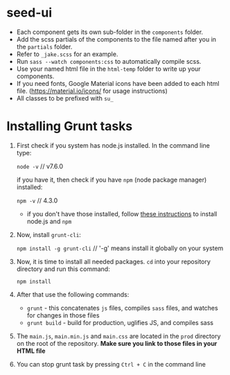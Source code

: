 # seed-ui

- Each component gets its own sub-folder in the `components` folder.
- Add the scss partials of the components to the file named after you in the `partials` folder.
- Refer to `_jake.scss` for an example.
- Run `sass --watch components:css` to automatically compile scss.
- Use your named html file in the `html-temp` folder to write up your components.
- If you need fonts, Google Material icons have been added to each html file. (https://material.io/icons/ for usage instructions)
- All classes to be prefixed with `su_`

# Installing Grunt tasks

1. First check if you system has node.js installed. In the command line type:

    `node -v` // v7.6.0

    if you have it, then check if you have `npm` (node package manager) installed:

    `npm -v` // 4.3.0

    * if you don't have those installed, follow [these instructions](https://docs.npmjs.com/getting-started/installing-node) to install node.js and `npm`

2. Now, install `grunt-cli`:

    `npm install -g grunt-cli` // '-g' means install it globally on your system

3. Now, it is time to install all needed packages. `cd` into your repository directory and run this command:

    `npm install`

4. After that use the following commands:

    * `grunt` - this concatenates `js` files, compiles `sass` files, and watches for changes in those files
    * `grunt build` - build for production, uglifies JS, and compiles sass

5. The `main.js`, `main.min.js` and `main.css` are located in the `prod` directory on the root of the repository. **Make sure you link to those files in your HTML file**

6. You can stop grunt task by pressing `Ctrl + C` in the command line

